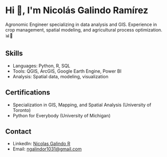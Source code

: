 # Hi 👋, I'm Nicolás Galindo Ramírez 

Agronomic Engineer specializing in data analysis and GIS. Experience in crop management, spatial modeling, and agricultural process optimization. 📊🌱

## Skills
- Languages: Python, R, SQL
- Tools: QGIS, ArcGIS, Google Earth Engine, Power BI
- Analysis: Spatial data, modeling, visualization

## Certifications
- Specialization in GIS, Mapping, and Spatial Analysis (University of Toronto)
- Python for Everybody (University of Michigan)

## Contact
- LinkedIn: [Nicolas Galindo R](https://www.linkedin.com/in/nicol%C3%A1s-galindo-ram%C3%ADrez-506447352/)
- Email: [ngalindor1031@gmail.com](mailto:ngalindor1031@gmail.com)
